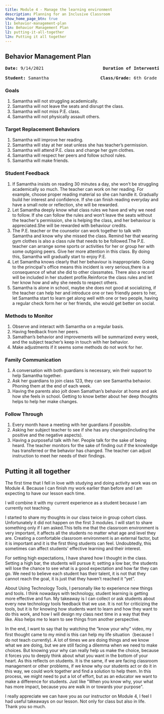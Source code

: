 ```yaml
---
title: Module 4 - Manage the learning environment
description: Planning for an Inclusive Classroom
show_home_page_btn: true
l1: behavior-management-plan
l1n: Behavior Management Plan
l2: putting-it-all-together
l2n: Putting it all together
---
```


## Behavior Management Plan
<pre>
<b>Date:</b> 9/14/2021      	             <b>Duration of Intervention:</b>  Approx. 3 months

<b>Student:</b> Samantha                    <b>Class/Grade:</b> 6th Grade
</pre>

### Goals
1. Samantha  will not struggling academically.
2. Samantha  will not leave the seats and disrupt the class.
3. Samantha  will not miss P.E. class.
4. Samantha  will not physically assault others.

### Target Replacement Behaviors 
1. Samantha will improve her reading.
2. Samantha will stay at her seat unless she has teacher’s permission.
3. Samantha will attend P.E. class and change her gym clothes.
4. Samantha will respect her peers and follow school rules.
5. Samantha will make friends.

### Student Feedback
1. If Samantha insists on reading 30 minutes a day, she won’t be struggling academically so much. The teacher can work on her reading. For example, choose proper reading material so she can handle it. Gradually build her interest and confidence. If she can finish reading everyday and have a small note or reflection, she will be rewarded.
2. Let Samantha deeply know what class rules we have and why we need to follow. If she can follow the rules and won’t leave the seats without the teacher's permission, she is helping the class, and her behaviour is appreciated.She will be rewarded with behaviour credits.
3. The P.E. teacher or the counselor can work together to talk with Samantha and know why she missed the class. Remind her that wearing gym clothes is also a class rule that needs to be followed.The P.E. teacher can arrange some sports or activities for her or group her with some outgoing peers. Give her more attention in this class. By doing this, Samantha will gradually start to enjoy P.E.
4. Let Samantha knows clearly that her behaviour is inappropriate. Going to the principal's office means this incident is very serious,there is a consequence of  what she did to other classmates. There also a record will be included in her student profile.Reinforce the class rules and let her know how and why she needs to respect others.
5. Samantha is alone in school, maybe she does not good at socializing, if the teacher can help her and introduce one or two friendly peers to her, let Samantha start to learn get along well with one or two people, having a regular check form her or her friends, she would get better on social.

### Methods to Monitor
1. Observe and interact with Samantha on a regular basis.
2. Having feedback from her peers.
3. Samathan’s  behavior and improvements will be summarized every week, and the subject teacher’s keep in touch with her behavior.
4. Make adjustments if it seems some methods do not work for her.

### Family Communication
1. A conversation with both guardians is necessary, win their support to help Samantha together.
2. Ask her guardians to join class 123, they can see Samantha behavior. Phoning them at the end of each week. 
3. Having the parents also jolt down Samathan’s behavior at home and ask how she feels in school. Getting to know better about her deep thoughts helps to help her make changes.


### Follow Through 
1. Every month have a meeting with her guardians if possible.
2. Asking her subject teacher to see if she has any changes(including the positive and the negative aspects).
3. Having a purposeful talk with her. People talk for the sake of being heard. The teacher monitors for the sake of finding out if the knowledge has transferred or the behavior has changed. The teacher can adjust instruction to meet her needs of their findings.

## Putting it all together
The first time that I fell  in love with studying and doing activity work was on Module 4. Because I can finish my work earlier than before and I am expecting to have our lesson each time.

I will combine it with my current experience as a student because I am currently not teaching.

I started to share my thoughts in our class twice in group cohort class. Unfortunately it did not happen on the first 3 modules. I will start to share something only if I am asked.This tells me that the classroom environment is very important, it affects all the students no matter what age and level they are. Creating a comfortable classroom environment is an external factor, but it is important and it is the first thing students can feel. Undoubtedly, this sometimes can affect students' effective learning and their interest.

For setting high expectations, I have shared how I thought in the class. Setting a high bar, the students will pursue it; setting a low bar, the students will lose the chance to see what is a good expectation and how far they can go. We need to believe each student has their talent, it is not that they cannot reach the goal, it is just that they haven’t reached it “yet”.

About Using Technology Tools, I personally like to experience new things and tools. I think nowadays with technology, student learning is getting more effective and fun. My takeaway is I can collect or ask students about every new technology tools feedback that we use. It is not for criticizing the tools, but it is for knowing how students want to learn and how they want to do this work, and how I will design my class next time in a way that they like. Also helps me to learn to see things from another perspective.

In the end, I want to say that by watching the “know your why” video, my first thought came to my mind is this can help my life situation（because I do not teach currently). A lot of times we are doing things and we know what we are doing, but we are still facing a dilemma when we need to make choices. But knowing your why can really help us make the choice, because it forces you to deeply think about what you want in the bottom of your heart. As this reflects on students. It is the same, if we are facing classroom management or other problems, if we know why our students act or do it in this way, we could work together and find a solution to help them. In this process, we might need to put a lot of effort, but as an educator we want to make a difference for students. Just like "When you know why, your what has more impact, because you are walk in or towards your purpose".

I really appreciate we can have you as our instructor on Module 4, I feel I  had useful takeaways on our lesson. Not only for class but also in life. Thank you so much.

 



